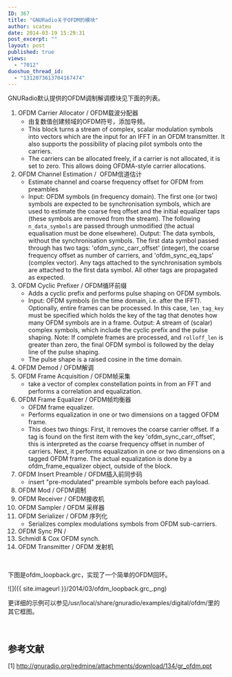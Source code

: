 ```yaml
---
ID: 367
title: "GNURadio关于OFDM的模块"
author: scateu
date: 2014-03-19 15:29:31
post_excerpt: ""
layout: post
published: true
views:
  - "7012"
duoshuo_thread_id:
  - "1312073613704167474"
---
```

GNURadio默认提供的OFDM调制解调模块见下面的列表。
<ol>
	<li>OFDM Carrier Allocator / OFDM载波分配器
<ul>
	<li>由复数值创建频域的OFDM符号，添加导频。</li>
	<li>This block turns a stream of complex, scalar modulation symbols into vectors which are the input for an IFFT in an OFDM transmitter. It also supports the possibility of placing pilot symbols onto the carriers.</li>
	<li>The carriers can be allocated freely, if a carrier is not allocated, it is set to zero. This allows doing OFDMA-style carrier allocations.</li>
</ul>
</li>
	<li>OFDM Channel Estimation /  OFDM信道估计
<ul>
	<li>Estimate channel and coarse frequency offset for OFDM from preambles</li>
	<li>Input: OFDM symbols (in frequency domain). The first one (or two) symbols are expected to be synchronisation symbols, which are used to estimate the coarse freq offset and the initial equalizer taps (these symbols are removed from the stream). The following <code>n_data_symbols</code> are passed through unmodified (the actual equalisation must be done elsewhere). Output: The data symbols, without the synchronisation symbols. The first data symbol passed through has two tags: 'ofdm_sync_carr_offset' (integer), the coarse frequency offset as number of carriers, and 'ofdm_sync_eq_taps' (complex vector). Any tags attached to the synchronisation symbols are attached to the first data symbol. All other tags are propagated as expected.</li>
</ul>
</li>
	<li>OFDM Cyclic Prefixer / OFDM循环前缀
<ul>
	<li>Adds a cyclic prefix and performs pulse shaping on OFDM symbols.</li>
	<li>Input: OFDM symbols (in the time domain, i.e. after the IFFT). Optionally, entire frames can be processed. In this case, <code>len_tag_key</code> must be specified which holds the key of the tag that denotes how many OFDM symbols are in a frame. Output: A stream of (scalar) complex symbols, which include the cyclic prefix and the pulse shaping. Note: If complete frames are processed, and <code>rolloff_len</code> is greater than zero, the final OFDM symbol is followed by the delay line of the pulse shaping.</li>
	<li>The pulse shape is a raised cosine in the time domain.</li>
</ul>
</li>
	<li>OFDM Demod / OFDM解调</li>
	<li>OFDM Frame Acquisition / OFDM帧采集
<ul>
	<li>take a vector of complex constellation points in from an FFT and performs a correlation and equalization.</li>
</ul>
</li>
	<li>OFDM Frame Equalizer / OFDM帧均衡器
<ul>
	<li>OFDM frame equalizer.</li>
	<li>Performs equalization in one or two dimensions on a tagged OFDM frame.</li>
	<li>This does two things: First, it removes the coarse carrier offset. If a tag is found on the first item with the key 'ofdm_sync_carr_offset', this is interpreted as the coarse frequency offset in number of carriers. Next, it performs equalization in one or two dimensions on a tagged OFDM frame. The actual equalization is done by a ofdm_frame_equalizer object, outside of the block.</li>
</ul>
</li>
	<li>OFDM Insert Preamble / OFDM插入前同步码
<ul>
	<li>insert "pre-modulated" preamble symbols before each payload.</li>
</ul>
</li>
	<li>OFDM Mod / OFDM调制</li>
	<li>OFDM Receiver / OFDM接收机</li>
	<li>OFDM Sampler / OFDM 采样器</li>
	<li>OFDM Serializer / OFDM 序列化
<ul>
	<li>Serializes complex modulations symbols from OFDM sub-carriers.</li>
</ul>
</li>
	<li>OFDM Sync PN /</li>
	<li>Schmidl &amp; Cox OFDM synch.</li>
	<li>OFDM Transmitter / OFDM 发射机</li>
</ol>
&nbsp;

下图是ofdm_loopback.grc，实现了一个简单的OFDM回环。

![]({{ site.imageurl }}/2014/03/ofdm_loopback.grc_.png)

更详细的示例可以参见/usr/local/share/gnuradio/examples/digital/ofdm/里的其它框图。

&nbsp;
<h2>参考文献</h2>
[1] <a href="http://gnuradio.org/redmine/attachments/download/134/gr_ofdm.ppt">http://gnuradio.org/redmine/attachments/download/134/gr_ofdm.ppt</a>
